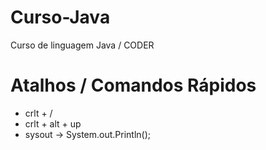 # Curso-Java
Curso de linguagem Java / CODER



# Atalhos / Comandos Rápidos 
  - crlt + /
  - crlt + alt + up
  - sysout -> System.out.Println();
  
